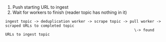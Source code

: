 1. Push starting URL to ingest
1. Wait for workers to finish (reader topic has nothing in it)

```
ingest topic -> deduplication worker -> scrape topic -> pull worker -> scraped URLs to completed topic
                                                          \-> found URLs to ingest topic
```
